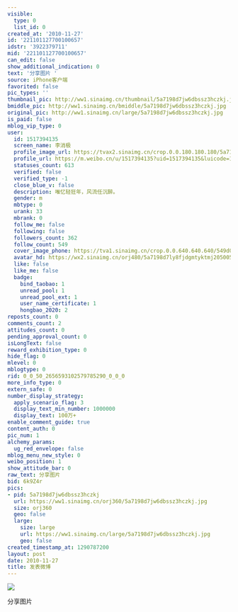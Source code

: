 ```yaml
---
visible:
  type: 0
  list_id: 0
created_at: '2010-11-27'
id: '221101127700100657'
idstr: '3922379711'
mid: '221101127700100657'
can_edit: false
show_additional_indication: 0
text: '分享图片 '
source: iPhone客户端
favorited: false
pic_types: ''
thumbnail_pic: http://ww1.sinaimg.cn/thumbnail/5a7198d7jw6dbssz3hczkj.jpg
bmiddle_pic: http://ww1.sinaimg.cn/bmiddle/5a7198d7jw6dbssz3hczkj.jpg
original_pic: http://ww1.sinaimg.cn/large/5a7198d7jw6dbssz3hczkj.jpg
is_paid: false
mblog_vip_type: 0
user:
  id: 1517394135
  screen_name: 李消极
  profile_image_url: https://tvax2.sinaimg.cn/crop.0.0.180.180.180/5a7198d7ly8fjdgmtyktmj20500500so.jpg?KID=imgbed,tva&Expires=1606400378&ssig=AXQQqHTedz
  profile_url: https://m.weibo.cn/u/1517394135?uid=1517394135&luicode=10000011&lfid=2304131517394135_-_WEIBO_SECOND_PROFILE_WEIBO
  statuses_count: 613
  verified: false
  verified_type: -1
  close_blue_v: false
  description: 唯忆轻狂年，风流任沉醉。
  gender: m
  mbtype: 0
  urank: 33
  mbrank: 0
  follow_me: false
  following: false
  followers_count: 362
  follow_count: 549
  cover_image_phone: https://tva1.sinaimg.cn/crop.0.0.640.640.640/549d0121tw1egm1kjly3jj20hs0hsq4f.jpg
  avatar_hd: https://wx2.sinaimg.cn/orj480/5a7198d7ly8fjdgmtyktmj20500500so.jpg
  like: false
  like_me: false
  badge:
    bind_taobao: 1
    unread_pool: 1
    unread_pool_ext: 1
    user_name_certificate: 1
    hongbao_2020: 2
reposts_count: 0
comments_count: 2
attitudes_count: 0
pending_approval_count: 0
isLongText: false
reward_exhibition_type: 0
hide_flag: 0
mlevel: 0
mblogtype: 0
rid: 0_0_50_2656593102579785290_0_0_0
more_info_type: 0
extern_safe: 0
number_display_strategy:
  apply_scenario_flag: 3
  display_text_min_number: 1000000
  display_text: 100万+
enable_comment_guide: true
content_auth: 0
pic_num: 1
alchemy_params:
  ug_red_envelope: false
mblog_menu_new_style: 0
weibo_position: 1
show_attitude_bar: 0
raw_text: 分享图片 ​​​
bid: 6k9Z4r
pics:
- pid: 5a7198d7jw6dbssz3hczkj
  url: https://ww1.sinaimg.cn/orj360/5a7198d7jw6dbssz3hczkj.jpg
  size: orj360
  geo: false
  large:
    size: large
    url: https://ww1.sinaimg.cn/large/5a7198d7jw6dbssz3hczkj.jpg
    geo: false
created_timestamp_at: 1290787200
layout: post
date: 2010-11-27
title: 发表微博
---
```


![](http://ww1.sinaimg.cn/large/5a7198d7jw6dbssz3hczkj.jpg)

分享图片 

